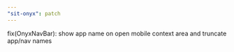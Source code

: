 ```yaml
---
"sit-onyx": patch
---
```


fix(OnyxNavBar): show app name on open mobile context area and truncate app/nav names
